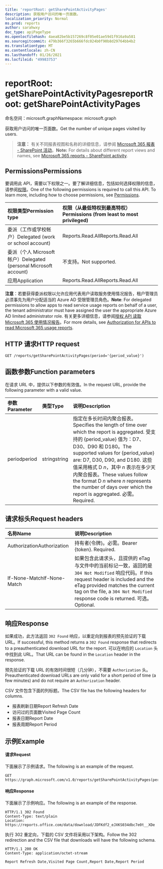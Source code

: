 ```yaml
---
title: 'reportRoot: getSharePointActivityPages'
description: 获取用户访问的唯一页面数。
localization_priority: Normal
ms.prod: reports
author: sarahwxy
doc_type: apiPageType
ms.openlocfilehash: 4aea82be5b157269c8f05e01ae59d1f916a9a581
ms.sourcegitcommit: 479b366f3265b666fdc024b0f90b8d29764bb4b2
ms.translationtype: MT
ms.contentlocale: zh-CN
ms.lasthandoff: 01/26/2021
ms.locfileid: "49983753"
---
```

# <a name="reportroot-getsharepointactivitypages"></a><span data-ttu-id="9dd3d-103">reportRoot: getSharePointActivityPages</span><span class="sxs-lookup"><span data-stu-id="9dd3d-103">reportRoot: getSharePointActivityPages</span></span>

<span data-ttu-id="9dd3d-104">命名空间：microsoft.graph</span><span class="sxs-lookup"><span data-stu-id="9dd3d-104">Namespace: microsoft.graph</span></span>

<span data-ttu-id="9dd3d-105">获取用户访问的唯一页面数。</span><span class="sxs-lookup"><span data-stu-id="9dd3d-105">Get the number of unique pages visited by users.</span></span>

> <span data-ttu-id="9dd3d-106">**注意：** 有关不同报表视图和名称的详细信息，请参阅 [Microsoft 365 报表 - SharePoint 活动](https://support.office.com/client/SharePoint-activity-a91c958f-1279-499d-9959-12f0de08dc8f)。</span><span class="sxs-lookup"><span data-stu-id="9dd3d-106">**Note:** For details about different report views and names, see [Microsoft 365 reports - SharePoint activity](https://support.office.com/client/SharePoint-activity-a91c958f-1279-499d-9959-12f0de08dc8f).</span></span>

## <a name="permissions"></a><span data-ttu-id="9dd3d-107">Permissions</span><span class="sxs-lookup"><span data-stu-id="9dd3d-107">Permissions</span></span>

<span data-ttu-id="9dd3d-p101">要调用此 API，需要以下权限之一。要了解详细信息，包括如何选择权限的信息，请参阅[权限](/graph/permissions-reference)。</span><span class="sxs-lookup"><span data-stu-id="9dd3d-p101">One of the following permissions is required to call this API. To learn more, including how to choose permissions, see [Permissions](/graph/permissions-reference).</span></span>

| <span data-ttu-id="9dd3d-110">权限类型</span><span class="sxs-lookup"><span data-stu-id="9dd3d-110">Permission type</span></span>                        | <span data-ttu-id="9dd3d-111">权限（从最低特权到最高特权）</span><span class="sxs-lookup"><span data-stu-id="9dd3d-111">Permissions (from least to most privileged)</span></span> |
| :------------------------------------- | :--------------------------------------- |
| <span data-ttu-id="9dd3d-112">委派（工作或学校帐户）</span><span class="sxs-lookup"><span data-stu-id="9dd3d-112">Delegated (work or school account)</span></span>     | <span data-ttu-id="9dd3d-113">Reports.Read.All</span><span class="sxs-lookup"><span data-stu-id="9dd3d-113">Reports.Read.All</span></span>                         |
| <span data-ttu-id="9dd3d-114">委派（个人 Microsoft 帐户）</span><span class="sxs-lookup"><span data-stu-id="9dd3d-114">Delegated (personal Microsoft account)</span></span> | <span data-ttu-id="9dd3d-115">不支持。</span><span class="sxs-lookup"><span data-stu-id="9dd3d-115">Not supported.</span></span>                           |
| <span data-ttu-id="9dd3d-116">应用</span><span class="sxs-lookup"><span data-stu-id="9dd3d-116">Application</span></span>                            | <span data-ttu-id="9dd3d-117">Reports.Read.All</span><span class="sxs-lookup"><span data-stu-id="9dd3d-117">Reports.Read.All</span></span>                         |

<span data-ttu-id="9dd3d-118">**注意**：若要获得委派权限以允许应用代表用户读取服务使用情况报告，租户管理员必须事先为用户分配适当的 Azure AD 受限管理员角色。</span><span class="sxs-lookup"><span data-stu-id="9dd3d-118">**Note**: For delegated permissions to allow apps to read service usage reports on behalf of a user, the tenant administrator must have assigned the user the appropriate Azure AD limited administrator role.</span></span> <span data-ttu-id="9dd3d-119">有关更多详细信息，请参阅[授权 API 读取 Microsoft 365 使用情况报告](/graph/reportroot-authorization)。</span><span class="sxs-lookup"><span data-stu-id="9dd3d-119">For more details, see [Authorization for APIs to read Microsoft 365 usage reports](/graph/reportroot-authorization).</span></span>

## <a name="http-request"></a><span data-ttu-id="9dd3d-120">HTTP 请求</span><span class="sxs-lookup"><span data-stu-id="9dd3d-120">HTTP request</span></span>


<!-- { "blockType": "ignored" } --> 

```http
GET /reports/getSharePointActivityPages(period='{period_value}')
```

## <a name="function-parameters"></a><span data-ttu-id="9dd3d-121">函数参数</span><span class="sxs-lookup"><span data-stu-id="9dd3d-121">Function parameters</span></span>

<span data-ttu-id="9dd3d-122">在请求 URL 中，提供以下参数的有效值。</span><span class="sxs-lookup"><span data-stu-id="9dd3d-122">In the request URL, provide the following parameter with a valid value.</span></span>

| <span data-ttu-id="9dd3d-123">参数</span><span class="sxs-lookup"><span data-stu-id="9dd3d-123">Parameter</span></span> | <span data-ttu-id="9dd3d-124">类型</span><span class="sxs-lookup"><span data-stu-id="9dd3d-124">Type</span></span>   | <span data-ttu-id="9dd3d-125">说明</span><span class="sxs-lookup"><span data-stu-id="9dd3d-125">Description</span></span>                              |
| :-------- | :----- | :--------------------------------------- |
| <span data-ttu-id="9dd3d-126">period</span><span class="sxs-lookup"><span data-stu-id="9dd3d-126">period</span></span>    | <span data-ttu-id="9dd3d-127">string</span><span class="sxs-lookup"><span data-stu-id="9dd3d-127">string</span></span> | <span data-ttu-id="9dd3d-128">指定在多长时间内聚合报表。</span><span class="sxs-lookup"><span data-stu-id="9dd3d-128">Specifies the length of time over which the report is aggregated.</span></span> <span data-ttu-id="9dd3d-129">受支持的 {period_value} 值为：D7、D30、D90 和 D180。</span><span class="sxs-lookup"><span data-stu-id="9dd3d-129">The supported values for {period_value} are: D7, D30, D90, and D180.</span></span> <span data-ttu-id="9dd3d-130">这些值采用格式 D *n*，其中 *n* 表示在多少天内聚合报表。</span><span class="sxs-lookup"><span data-stu-id="9dd3d-130">These values follow the format D *n* where *n* represents the number of days over which the report is aggregated.</span></span> <span data-ttu-id="9dd3d-131">必需。</span><span class="sxs-lookup"><span data-stu-id="9dd3d-131">Required.</span></span> |

## <a name="request-headers"></a><span data-ttu-id="9dd3d-132">请求标头</span><span class="sxs-lookup"><span data-stu-id="9dd3d-132">Request headers</span></span>

| <span data-ttu-id="9dd3d-133">名称</span><span class="sxs-lookup"><span data-stu-id="9dd3d-133">Name</span></span>          | <span data-ttu-id="9dd3d-134">说明</span><span class="sxs-lookup"><span data-stu-id="9dd3d-134">Description</span></span>                              |
| :------------ | :--------------------------------------- |
| <span data-ttu-id="9dd3d-135">Authorization</span><span class="sxs-lookup"><span data-stu-id="9dd3d-135">Authorization</span></span> | <span data-ttu-id="9dd3d-p104">持有者{令牌}。必需。</span><span class="sxs-lookup"><span data-stu-id="9dd3d-p104">Bearer {token}. Required.</span></span>                |
| <span data-ttu-id="9dd3d-138">If-None-Match</span><span class="sxs-lookup"><span data-stu-id="9dd3d-138">If-None-Match</span></span> | <span data-ttu-id="9dd3d-139">如果包含此请求头，且提供的 eTag 与文件中的当前标记一致，返回的是 `304 Not Modified` 响应代码。</span><span class="sxs-lookup"><span data-stu-id="9dd3d-139">If this request header is included and the eTag provided matches the current tag on the file, a `304 Not Modified` response code is returned.</span></span> <span data-ttu-id="9dd3d-140">可选。</span><span class="sxs-lookup"><span data-stu-id="9dd3d-140">Optional.</span></span> |

## <a name="response"></a><span data-ttu-id="9dd3d-141">响应</span><span class="sxs-lookup"><span data-stu-id="9dd3d-141">Response</span></span>

<span data-ttu-id="9dd3d-142">如果成功，此方法返回 `302 Found` 响应，以重定向到报表的预先验证的下载 URL。</span><span class="sxs-lookup"><span data-stu-id="9dd3d-142">If successful, this method returns a `302 Found` response that redirects to a preauthenticated download URL for the report.</span></span> <span data-ttu-id="9dd3d-143">可以在响应的 `Location` 头中找到此 URL。</span><span class="sxs-lookup"><span data-stu-id="9dd3d-143">That URL can be found in the `Location` header in the response.</span></span>

<span data-ttu-id="9dd3d-144">预先验证的下载 URL 的有效时间很短（几分钟），不需要 `Authorization` 头。</span><span class="sxs-lookup"><span data-stu-id="9dd3d-144">Preauthenticated download URLs are only valid for a short period of time (a few minutes) and do not require an `Authorization` header.</span></span>

<span data-ttu-id="9dd3d-145">CSV 文件包含下面的列标题。</span><span class="sxs-lookup"><span data-stu-id="9dd3d-145">The CSV file has the following headers for columns.</span></span>

- <span data-ttu-id="9dd3d-146">报表刷新日期</span><span class="sxs-lookup"><span data-stu-id="9dd3d-146">Report Refresh Date</span></span>
- <span data-ttu-id="9dd3d-147">访问过的页面数</span><span class="sxs-lookup"><span data-stu-id="9dd3d-147">Visited Page Count</span></span>
- <span data-ttu-id="9dd3d-148">报表日期</span><span class="sxs-lookup"><span data-stu-id="9dd3d-148">Report Date</span></span>
- <span data-ttu-id="9dd3d-149">报表周期</span><span class="sxs-lookup"><span data-stu-id="9dd3d-149">Report Period</span></span>

## <a name="example"></a><span data-ttu-id="9dd3d-150">示例</span><span class="sxs-lookup"><span data-stu-id="9dd3d-150">Example</span></span>

#### <a name="request"></a><span data-ttu-id="9dd3d-151">请求</span><span class="sxs-lookup"><span data-stu-id="9dd3d-151">Request</span></span>

<span data-ttu-id="9dd3d-152">下面展示了示例请求。</span><span class="sxs-lookup"><span data-stu-id="9dd3d-152">The following is an example of the request.</span></span>


<!--{
  "blockType": "ignored",
  "isComposable": true,
  "name": "reportroot_getsharepointactivitypages"
}-->

```msgraph-interactive
GET https://graph.microsoft.com/v1.0/reports/getSharePointActivityPages(period='D7')
```


#### <a name="response"></a><span data-ttu-id="9dd3d-153">响应</span><span class="sxs-lookup"><span data-stu-id="9dd3d-153">Response</span></span>

<span data-ttu-id="9dd3d-154">下面展示了示例响应。</span><span class="sxs-lookup"><span data-stu-id="9dd3d-154">The following is an example of the response.</span></span>

<!-- {
  "blockType": "response",
  "truncated": true,
  "@odata.type": "microsoft.graph.report"
} -->

```http
HTTP/1.1 302 Found
Content-Type: text/plain
Location: https://reports.office.com/data/download/JDFKdf2_eJXKS034dbc7e0t__XDe
```

<span data-ttu-id="9dd3d-155">执行 302 重定向，下载的 CSV 文件将采用以下架构。</span><span class="sxs-lookup"><span data-stu-id="9dd3d-155">Follow the 302 redirection and the CSV file that downloads will have the following schema.</span></span>

<!-- { "blockType": "ignored" } --> 

```http
HTTP/1.1 200 OK
Content-Type: application/octet-stream

Report Refresh Date,Visited Page Count,Report Date,Report Period
```
<!-- uuid: 8fcb5dbc-d5aa-4681-8e31-b001d5168d79 
2015-10-25 14:57:30 UTC -->
<!-- {
  "type": "#page.annotation",
  "description": "Example",
  "keywords": "",
  "section": "documentation",
  "tocPath": "",
  "suppressions": [
  ]
}-->


